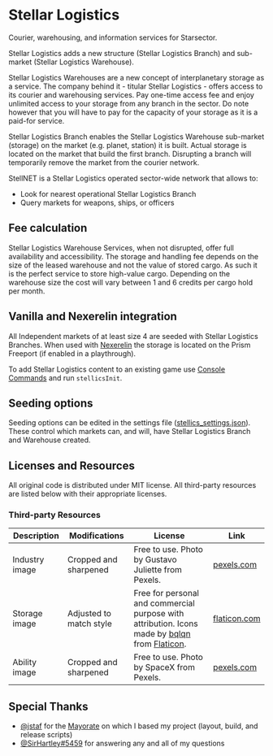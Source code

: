 # Stellar Logistics

Courier, warehousing, and information services for Starsector.

Stellar Logistics adds a new structure (Stellar Logistics Branch) and sub-market (Stellar Logistics Warehouse).

Stellar Logistics Warehouses are a new concept of interplanetary storage as a service.
The company behind it - titular Stellar Logistics - offers access to its courier and warehousing services.
Pay one-time access fee and enjoy unlimited access to your storage from any branch in the sector.
Do note however that you will have to pay for the capacity of your storage as it is a paid-for service.

Stellar Logistics Branch enables the Stellar Logistics Warehouse sub-market (storage) on the market (e.g. planet, station) it is built.
Actual storage is located on the market that build the first branch.
Disrupting a branch will temporarily remove the market from the courier network.

StellNET is a Stellar Logistics operated sector-wide network that allows to:
* Look for nearest operational Stellar Logistics Branch
* Query markets for weapons, ships, or officers

## Fee calculation

Stellar Logistics Warehouse Services, when not disrupted, offer full availability and accessibility.
The storage and handling fee depends on the size of the leased warehouse and not the value of stored cargo.
As such it is the perfect service to store high-value cargo.
Depending on the warehouse size the cost will vary between 1 and 6 credits per cargo hold per month.

## Vanilla and Nexerelin integration

All Independent markets of at least size 4 are seeded with Stellar Logistics Branches.
When used with [Nexerelin](https://fractalsoftworks.com/forum/index.php?topic=9175.0) the storage is located on the Prism Freeport (if enabled in a playthrough).

To add Stellar Logistics content to an existing game use [Console Commands](https://fractalsoftworks.com/forum/index.php?topic=4106.0) and run `stellicsInit`.

## Seeding options

Seeding options can be edited in the settings file ([stellics_settings.json](stellics_settings.json)).
These control which markets can, and will, have Stellar Logistics Branch and Warehouse created.

## Licenses and Resources

All original code is distributed under MIT license.
All third-party resources are listed below with their appropriate licenses.

### Third-party Resources

| Description    | Modifications           | License     | Link |
| -------------- | ----------------------- | ----------- | ---- |
| Industry image | Cropped and sharpened   | Free to use. Photo by Gustavo Juliette from Pexels. | [pexels.com](https://www.pexels.com/photo/two-person-talking-on-stage-set-up-2473446/) |
| Storage image  | Adjusted to match style | Free for personal and commercial purpose with attribution. Icons made by [bqlqn](https://www.flaticon.com/authors/bqlqn) from [Flaticon](https://www.flaticon.com/). | [flaticon.com](https://www.flaticon.com/free-icon/box_3037005) |
| Ability image  | Cropped and sharpened   | Free to use. Photo by SpaceX from Pexels. | [pexels.com](https://www.pexels.com/photo/discovery-earth-nasa-research-23789/) |

## Special Thanks

* [@jstaf](https://github.com/jstaf) for the [Mayorate](https://github.com/jstaf/mayorate) on which I based my project (layout, build, and release scripts)
* [@SirHartley#5459](https://discord.gg/TBhcFNh) for answering any and all of my questions
